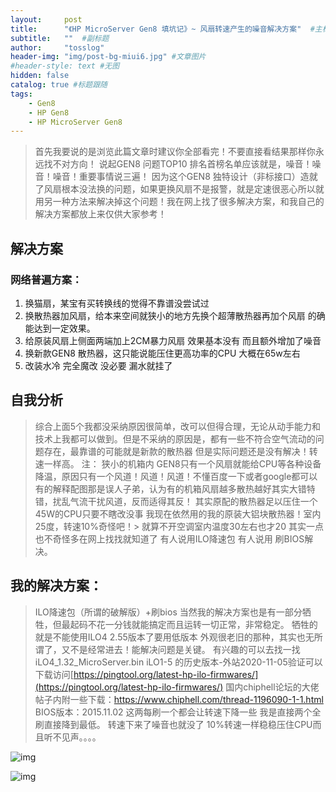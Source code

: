 ```yaml
---
layout:     post 
title:      "《HP MicroServer Gen8 填坑记》~ 风扇转速产生的噪音解决方案"  #主标题
subtitle:   ""  #副标题
author:     "tosslog" 
header-img: "img/post-bg-miui6.jpg" #文章图片
#header-style: text #无图
hidden: false
catalog: true #标题跟随
tags: 
    - Gen8
    - HP Gen8
    - HP MicroServer Gen8
---
```


> 首先我要说的是浏览此篇文章时建议你全部看完！不要直接看结果那样你永远找不对方向！
说起GEN8 问题TOP10 排名首榜名单应该就是，噪音！噪音！噪音！重要事情说三遍！
因为这个GEN8 独特设计（非标接口）造就了风扇根本没法换的问题，如果更换风扇不是报警，就是定速很恶心所以就用另一种方法来解决掉这个问题！我在网上找了很多解决方案，和我自己的解决方案都放上来仅供大家参考！

## 解决方案
### 网络普遍方案：
1. 换猫扇，某宝有买转换线的觉得不靠谱没尝试过
2. 换散热器加风扇，给本来空间就狭小的地方先换个超薄散热器再加个风扇 的确能达到一定效果。
3. 给原装风扇上侧面两端加上2CM暴力风扇 效果基本没有 而且额外增加了噪音
4. 换新款GEN8 散热器，这只能说能压住更高功率的CPU 大概在65w左右
5. 改装水冷 完全魔改 没必要 漏水就挂了

## 自我分析
> 综合上面5个我都没采纳原因很简单，改可以但得合理，无论从动手能力和技术上我都可以做到。但是不采纳的原因是，都有一些不符合空气流动的问题存在，最靠谱的可能就是新款的散热器 但是实际问题还是没有解决！转速一样高。
注：
狭小的机箱内 GEN8只有一个风扇就能给CPU等各种设备降温，原因只有一个风道！风道！风道！不懂百度一下或者google都可以 有的解释配图那是误人子弟，认为有的机箱风扇越多散热越好其实大错特错，扰乱气流干扰风道，反而适得其反！
其实原配的散热器足以压住一个45W的CPU只要不瞎改没事 我现在依然用的我的原装大铝块散热器！室内25度，转速10%奇怪吧！> 就算不开空调室内温度30左右也才20
其实一点也不奇怪多在网上找找就知道了 有人说用ILO降速包 有人说用 刷BIOS解决。

## 我的解决方案：
> ILO降速包（所谓的破解版）+刷bios
当然我的解决方案也是有一部分牺牲，但最起码不花一分钱就能搞定而且运转一切正常，非常稳定。
牺牲的就是不能使用ILO4 2.55版本了要用低版本 外观很老旧的那种，其实也无所谓了，又不是经常进去！能解决问题是关键。
有兴趣的可以去找一找
iLO4_1.32_MicroServer.bin
iLO1-5 的历史版本-外站2020-11-05验证可以下载访问[https://pingtool.org/latest-hp-ilo-firmwares/](https://pingtool.org/latest-hp-ilo-firmwares/)
国内chiphell论坛的大佬帖子内附一些下载：https://www.chiphell.com/thread-1196090-1-1.html
BIOS版本：2015.11.02
这两每刷一个都会让转速下降一些 我是直接两个全刷直接降到最低。 转速下来了噪音也就没了 10%转速一样稳稳压住CPU而且听不见声。。。。

![img](/blog/img/post-img/2020/11/05/531591519.png)

![img](/blog/img/post-img/2020/11/05/412241412.png)
